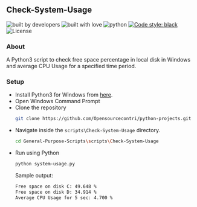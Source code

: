 ## Check-System-Usage

![built by developers](http://ForTheBadge.com/images/badges/built-by-developers.svg)
![built with love](https://forthebadge.com/images/badges/built-with-love.svg)
![python](https://img.shields.io/badge/language-Python-orange?style=for-the-badge)
[![Code style: black](https://img.shields.io/badge/code%20style-black-000000.svg?style=plasitc)](https://github.com/psf/black)
![License](https://img.shields.io/github/license/Opensourcecontri/python-projects?color=blue&style=plasitc)

### About

A Python3 script to check free space percentage in local disk in Windows and average CPU Usage for a specified time period.

### Setup

* Install Python3 for Windows from [here](https://python.org).
* Open Windows Command Prompt
* Clone the repository
  ```bash
  git clone https://github.com/Opensourcecontri/python-projects.git
  ```
* Navigate inside the ```scripts\Check-System-Usage``` directory.
  ```bash
  cd General-Purpose-Scripts\scripts\Check-System-Usage
  ```
* Run using Python
  ```bash
  python system-usage.py
  ```
  Sample output:
  ```bash
  Free space on disk C: 49.648 %
  Free space on disk D: 34.914 %
  Average CPU Usage for 5 sec: 4.700 %
  ```
